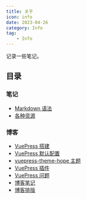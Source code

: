```yaml
---
title: 关于
icon: info
date: 2023-04-26
category: Info
tag:
    - Info
---
```


记录一些笔记。

<!-- more -->

## 目录

### 笔记

- [Markdown 语法](notes/markdown_syntax.md)
- [各种资源](notes/resources.md)

### 博客

- [VuePress 搭建](blog/build.md)
- [VuePress 默认配置](blog/config.md)
- [vuepress-theme-hope 主题](blog/theme_config.md)
- [VuePress 插件](blog/theme_plugins.md)
- [VuePress 问题](blog/problem.md)
- [博客笔记](blog/blog_notes.md)
- [博客排版](blog/blog_typeset.md)

